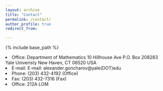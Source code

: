 ```yaml
---
layout: archive
title: "Contact"
permalink: /contact/
author_profile: true
redirect_from:

---
```


{% include base_path %}


<li>Office: Department of Mathematics  
10 Hillhouse Ave  
P.O. Box 208283  
Yale Univeristy  
New Haven, CT 06520  
USA
</li><li>E-mail: E-mail: alexander.goncharov@yale(DOT)edu</li><li>Phone: (203) 432-4192 (Office)</li><li>Fax: (203) 432-7316 (Fax)</li><li>Office: 212A LOM</li>
